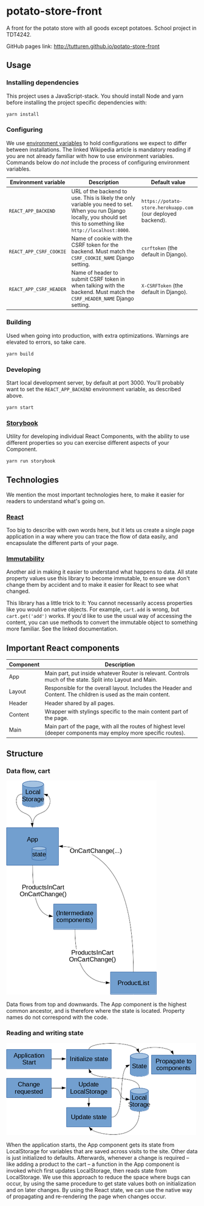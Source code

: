 # potato-store-front
A front for the potato store with all goods except potatoes. School project in TDT4242.

GitHub pages link: http://tutturen.github.io/potato-store-front

## Usage

### Installing dependencies

This project uses a JavaScript-stack. You should install Node and yarn before installing the project specific dependencies with:

```sh
yarn install
```

### Configuring

We use [environment variables](https://en.wikipedia.org/wiki/Environment_variable) to hold configurations we expect to differ between installations. The linked Wikipedia article is mandatory reading if you are not already familiar with how to use environment variables. Commands below do _not_ include the process of configuring environment variables.

Environment variable | Description | Default value
---------------------|-------------|--------------
`REACT_APP_BACKEND` | URL of the backend to use. This is likely the only variable you need to set. When you run Django locally, you should set this to something like `http://localhost:8000`. | `https://potato-store.herokuapp.com` (our deployed backend).
`REACT_APP_CSRF_COOKIE` | Name of cookie with the CSRF token for the backend. Must match the `CSRF_COOKIE_NAME` Django setting. | `csrftoken` (the default in Django). 
`REACT_APP_CSRF_HEADER` | Name of header to submit CSRF token in when talking with the backend. Must match the `CSRF_HEADER_NAME` Django setting. | `X-CSRFToken` (the default in Django).



### Building

Used when going into production, with extra optimizations. Warnings are elevated to errors, so take care.

```sh
yarn build
```

### Developing

Start local development server, by default at port 3000. You'll probably want to set the `REACT_APP_BACKEND` environment variable, as described above.

```sh
yarn start
```

### [Storybook](https://storybook.js.org/)

Utility for developing individual React Components, with the ability to use different properties so you can exercise different aspects of your Component.

```sh
yarn run storybook
```

## Technologies

We mention the most important technologies here, to make it easier for readers to understand what's going on.

### [React](https://reactjs.org/)

Too big to describe with own words here, but it lets us create a single page application in a way where you can trace the flow of data easily, and encapsulate the different parts of your page.

### [Immutability](https://facebook.github.io/immutable-js/)

Another aid in making it easier to understand what happens to data. All state property values use this library to become immutable, to ensure we don't change them by accident and to make it easier for React to see what changed.

This library has a little trick to it: You cannot necessarily access properties like you would on native objects. For example, `cart.add` is wrong, but `cart.get('add')` works. If you'd like to use the usual way of accessing the content, you can use methods to convert the immutable object to something more familiar. See the linked documentation.

## Important React components

Component | Description
----------|------------
App | Main part, put inside whatever Router is relevant. Controls much of the state. Split into Layout and Main.
Layout | Responsible for the overall layout. Includes the Header and Content. The children is used as the main content.
Header | Header shared by all pages.
Content | Wrapper with stylings specific to the main content part of the page.
Main | Main part of the page, with all the routes of highest level (deeper components may employ more specific routes).

## Structure

### Data flow, cart

![Diagram showing how props and changes to state are delegated](docs/cart-data-flow.png)

Data flows from top and downwards. The App component is the highest common ancestor, and is therefore where the state is located. Property names do not correspond with the code.

### Reading and writing state

![Diagram showing how the App component reads its state from LocalStorage at initialization, and then makes changes to LocalStorage when needed and updates its state from LocalStorage.](docs/cart-data-timeline.png)

When the application starts, the App component gets its state from LocalStorage for variables that are saved across visits to the site. Other data is just initialized to defaults. Afterwards, whenever a change is required – like adding a product to the cart – a function in the App component is invoked which first updates LocalStorage, then reads state from LocalStorage. We use this approach to reduce the space where bugs can occur, by using the same procedure to get state values both on initialization and on later changes. By using the React state, we can use the native way of propagating and re-rendering the page when changes occur.

